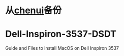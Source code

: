 # 从[chenui](https://github.com/chenui/MacOS-Dell-Inspiron-3537-DSDT)备份

# Dell-Inspiron-3537-DSDT
Guide and Files to install MacOS on Dell Inspiron 3537
